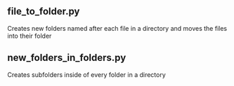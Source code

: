 ## file_to_folder.py
Creates new folders named after each file in a directory and moves the files into their folder


## new_folders_in_folders.py
Creates subfolders inside of every folder in a directory

